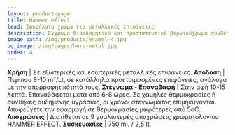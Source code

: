 ```yaml
---
layout: product-page
title: Ηammer effect
lead: Σφυρήλατο χρώμα για μεταλλικές επιφάνειες
description: Έγχρωμο διακοσμητικό και προστατευτικό βερνικόχρωμα συνθετικών ρητινών ειδικά σχεδιασμένο για να δίνει στη βαφόμενη επιφάνεια την εμφάνιση σφυρηλατημένου μετάλλου. Έχει ισχυρή πρόσφυση, γρήγορο στέγνωμα, εξαιρετικές μηχανικές αντοχές και ένα μόνο πέρασμα αρκεί για να προστατεύσει, διακοσμήσει και να ανανεώσει μηχανήματα, μεταλλικές κατασκευές και γενικά μεταλλικές επιφάνειες εσωτερικών ή/και εξωτερικών χώρων, όπως πόρτες, κάγκελα, κουπαστές, μεταλλικά έπιπλα, χρηματοκιβώτια, πόρτες ασανσέρ, ηλεκτρικές συσκευές, διακοσμητικά μικροαντικείμενα, κ.λπ. Το HAMMER EFFECT αποτελεί την εύκολη, γρήγορη και αποτελεσματική λύση στις περιπτώσεις που θέλουμε με ένα μόνο χέρι να καλύψουμε όλες τις μικροατέλειες των μεταλλικών επιφανειών.
image_path: /img/products/enamel-4.jpg
bg_image: /img/pages/hero-metal.jpg
order: 4
---
```


**Χρήση** | Σε εξωτερικές και εσωτερικές μεταλλικές επιφάνειες.
**Απόδοση** | Περίπου 8-10 m²/Lt, σε κατάλληλα προετοιμασμένες επιφάνειες, ανάλογα με την απορροφητικότητά τους.
**Στέγνωμα - Επαναβαφή** | Στην αφή 10-15 λεπτά. Επαναβάφεται μετά από 6-8 ώρες. Σε χαμηλές θερμοκρασίες ή συνθήκες αυξημένης υγρασίας, οι χρόνοι στεγνώματος επιμηκύνονται. Αποφεύγετε την εφαρμογή σε θερμοκρασίες μικρότερες από 5oC.
**Αποχρώσεις** | Διατίθεται σε 9 γυαλιστερές αποχρώσεις χρωματολογίου HAMMER EFFECT.
**Συσκευασίες** | 750 ml. / 2,5 lt.
